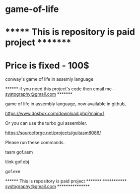 # game-of-life
# ***** This is repository is paid project *******
# Price is fixed - 100$

conway's game of life in assemly language

****** if you need this project's code then email me - systography@gmail.com *******

game of life in assembly language, now available in github,

https://www.dosbox.com/download.php?main=1

Or you can use the turbo gui assembler.

https://sourceforge.net/projects/guitasm8086/

Please run these commands.


tasm gof.asm

tlink gof.obj

gof.exe

****** This is repository is paid project *******
*********** systography@gmail.com ***************
